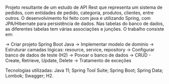 Projeto resultante de um estudo de API Rest que representa um sistema de pedidos, com entidades de pedido, categoria, produtos, clientes, entre outros. O desenvolvimento foi feito com java e utilizando
Spring, com JPA/Hibernate para persistência de dados. Nas tabelas do banco de dados, as diferentes tabelas tem várias associações e junções. O trabalho consiste em:

-> Criar projeto Spring Boot Java
-> Implementar modelo de domínio
-> Estruturar camadas lógicas: resource, service, repository
-> Configurar banco de dados de teste (H2)
-> Povoar o banco de dados
-> CRUD - Create, Retrieve, Update, Delete
-> Tratamento de exceções

Tecnologias utilizadas: Java 11; Spring Tool Suite; Spring Boot; Spring Data; Lombok; Swagger; H2.
